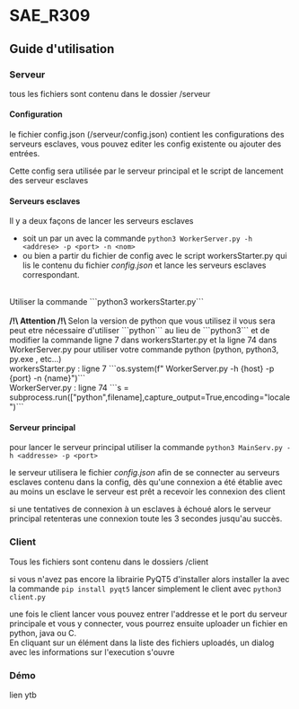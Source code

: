 # SAE_R309

## Guide d'utilisation

### Serveur

tous les fichiers sont contenu dans le dossier /serveur

#### Configuration

le fichier config.json (/serveur/config.json)
contient les configurations des serveurs esclaves, vous pouvez editer les config existente ou ajouter des entrées.

Cette config sera utilisée par le serveur principal et le script de lancement
des serveur esclaves

#### Serveurs esclaves

Il y a deux façons de lancer les serveurs esclaves

- soit un par un avec la commande ```python3 WorkerServer.py -h <addrese> -p <port> -n <nom> ```
- ou bien a partir du fichier de config avec le script workersStarter.py qui lis le contenu du fichier *config.json* et lance les serveurs esclaves correspondant.
<br>
Utiliser la commande ```python3 workersStarter.py``` 
<br>
<br>
<strong> /!\ Attention /!\ </strong> Selon la version de python que vous utilisez il vous sera peut etre nécessaire d'utiliser ```python``` au lieu de ```python3``` et de modifier la commande ligne 7 dans workersStarter.py et la ligne 74 dans WorkerServer.py pour utiliser votre commande python (python, python3, py.exe , etc...)    
<br>
workersStarter.py : ligne 7 ```os.system(f"<votre commande python> WorkerServer.py -h {host} -p {port} -n {name}")```
<br> WorkerServer.py : ligne 74 ```s = subprocess.run(["python",filename],capture_output=True,encoding="locale")```

#### Serveur principal
pour lancer le serveur principal utiliser la commande ```python3 MainServ.py -h <addresse> -p <port> ```

le serveur utilisera le fichier *config.json* afin de se connecter au serveurs esclaves contenu dans la config, dès qu'une connexion a été établie avec au moins un esclave le serveur est prêt a recevoir les connexion des client

si une tentatives de connexion à un esclaves à échoué alors le serveur principal retenteras une connexion toute les 3 secondes jusqu'au succès.

### Client
Tous les fichiers sont contenu dans le dossiers /client 

si vous n'avez pas encore la librairie PyQT5 d'installer alors installer la avec la commande ``` pip install pyqt5 ``` 
lancer simplement le client avec ``` python3 client.py ```

une fois le client lancer vous pouvez entrer l'addresse et le port du serveur principale et vous y connecter, vous pourrez ensuite uploader un fichier en python, java ou C.
<br>
En cliquant sur un élément dans la liste des fichiers uploadés, un dialog avec les informations sur l'execution s'ouvre


### Démo

lien ytb